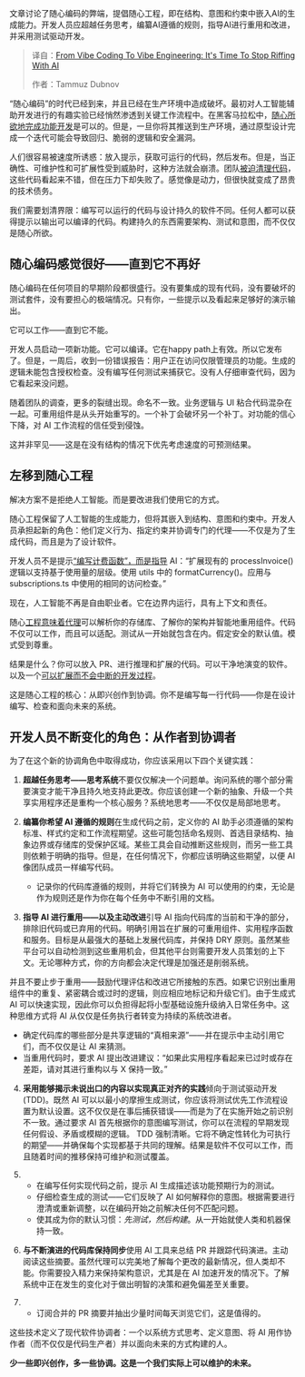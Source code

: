
<!--
title: 从Vibe Coding到Vibe Engineering：停止用AI即兴创作
cover: https://cdn.thenewstack.io/media/2025/06/729d017a-kit-formerly-convertkit-wsfasd-6b1i-unsplash-scaled.jpg
summary: 文章讨论了随心编码的弊端，提倡随心工程，即在结构、意图和约束中嵌入AI的生成能力。开发人员应超越任务思考，编纂AI遵循的规则，指导AI进行重用和改进，并采用测试驱动开发。
-->

文章讨论了随心编码的弊端，提倡随心工程，即在结构、意图和约束中嵌入AI的生成能力。开发人员应超越任务思考，编纂AI遵循的规则，指导AI进行重用和改进，并采用测试驱动开发。

> 译自：[From Vibe Coding To Vibe Engineering: It's Time To Stop Riffing With AI](https://thenewstack.io/from-vibe-coding-to-vibe-engineering-its-time-to-stop-riffing-with-ai/)
> 
> 作者：Tammuz Dubnov

“随心编码”的时代已经到来，并且已经在生产环境中造成破坏。最初对人工智能辅助开发进行的有趣实验已经悄然渗透到关键工作流程中。在黑客马拉松中，[随心所欲地完成功能开发](https://thenewstack.io/power-apps-plans-feature-vibe-ifies-business-app-dev/)是可以的。但是，一旦你将其推送到生产环境，通过原型设计完成一个迭代可能会导致回归、脆弱的逻辑和安全漏洞。

人们很容易被速度所诱惑：放入提示，获取可运行的代码，然后发布。但是，当正确性、可维护性和可扩展性受到威胁时，这种方法就会崩溃。团队[被迫清理代码](https://thenewstack.io/a-developers-lifecycle-how-i-shifted-my-thinking-and-coding-left/)，这些代码看起来不错，但在压力下却失败了。感觉像是动力，但很快就变成了昂贵的技术债务。

我们需要划清界限：编写可以运行的代码与设计持久的软件不同。任何人都可以获得提示以输出可以编译的代码。构建持久的东西需要架构、测试和意图，而不仅仅是随心所欲。

## 随心编码感觉很好——直到它不再好

随心编码在任何项目的早期阶段都很盛行。没有要集成的现有代码，没有要破坏的测试套件，没有要担心的极端情况。只有你，一些提示以及看起来足够好的演示输出。

它可以工作——直到它不能。

开发人员启动一项新功能。它可以编译。它在happy path上有效。所以它发布了。但是，一周后，收到一份错误报告：用户正在访问仅限管理员的功能。生成的逻辑未能包含授权检查。没有编写任何测试来捕获它。没有人仔细审查代码，因为它看起来没问题。

随着团队的调查，更多的裂缝出现。命名不一致。业务逻辑与 UI 粘合代码混杂在一起。可重用组件是从头开始重写的。一个补丁会破坏另一个补丁。对功能的信心下降，对 AI 工作流程的信任受到侵蚀。

这并非罕见——这是在没有结构的情况下优先考虑速度的可预测结果。

## 左移到随心工程

解决方案不是拒绝人工智能。而是要改进我们使用它的方式。

随心工程保留了人工智能的生成能力，但将其嵌入到结构、意图和约束中。开发人员承担起新的角色：他们定义行为、指定约束并协调专门的代理——不仅是为了生成代码，而且是为了设计软件。

开发人员不是提示[“编写计费函数”，而是指导](https://thenewstack.io/a-software-developers-guide-to-technical-writing/) AI：“扩展现有的 processInvoice() 逻辑以支持基于使用量的层级。使用 utils 中的 formatCurrency()。应用与 subscriptions.ts 中使用的相同的访问检查。”

现在，人工智能不再是自由职业者。它在边界内运行，具有上下文和责任。

随心[工程意味着代理](https://thenewstack.io/ai-alignment-in-practice-what-it-means-and-how-to-get-it/)可以解析你的存储库、了解你的架构并智能地重用组件。代码不仅可以工作，而且可以适配。测试从一开始就包含在内。假定安全的默认值。模式受到尊重。

结果是什么？你可以放入 PR、进行推理和扩展的代码。可以干净地演变的软件。以及一个[可以扩展而不会中断的开发过程](https://thenewstack.io/infrastructure-as-code-increase-security-scale-development/)。

这是随心工程的核心：从即兴创作到协调。你不是编写每一行代码——你是在设计编写、检查和面向未来的系统。

## 开发人员不断变化的角色：从作者到协调者

为了在这个新的协调角色中取得成功，你应该采用以下四个关键实践：

1. **超越任务思考——思考系统**不要仅仅解决一个问题单。询问系统的哪个部分需要演变才能干净且持久地支持此更改。你应该创建一个新的抽象、升级一个共享实用程序还是重构一个核心服务？系统地思考——不仅仅是局部地思考。

2. **编纂你希望 AI 遵循的规则**在生成代码之前，定义你的 AI 助手必须遵循的架构标准、样式约定和工作流程期望。这些可能包括命名规则、首选目录结构、抽象边界或存储库的受保护区域。某些工具会自动推断这些规则，而另一些工具则依赖于明确的指导。但是，在任何情况下，你都应该明确这些期望，以便 AI 像团队成员一样编写代码。
   * 记录你的代码库遵循的规则，并将它们转换为 AI 可以使用的约束，无论是作为规则还是作为你在每个任务中不断引用的文档。
3. **指导 AI 进行重用——以及主动改进**引导 AI 指向代码库的当前和干净的部分，排除旧代码或已弃用的代码。明确引用旨在扩展的可重用组件、实用程序函数和服务。目标是从最强大的基础上发展代码库，并保持 DRY 原则。虽然某些平台可以自动检测到这些重用机会，但其他平台则需要开发人员策划的上下文。无论哪种方式，你的方向都会决定代理是加强还是削弱系统。

并且不要止步于重用——鼓励代理评估和改进它所接触的东西。如果它识别出重用组件中的重复、紧密耦合或过时的逻辑，则应相应地标记和升级它们。由于生成式 AI 可以快速实现，因此你可以负担得起将小型基础设施升级纳入日常任务中。这种思维方式将 AI 从仅仅是任务执行者转变为持续的系统改进者。

* 确定代码库的哪些部分是共享逻辑的“真相来源”——并在提示中主动引用它们，而不仅仅是让 AI 来猜测。
* 当重用代码时，要求 AI 提出改进建议：“如果此实用程序看起来已过时或存在差距，请对其进行重构以与 X 保持一致。”

4. **采用能够揭示未说出口的内容以实现真正对齐的实践**倾向于测试驱动开发 (TDD)。既然 AI 可以以最小的摩擦生成测试，你应该将测试优先工作流程设置为默认设置。这不仅仅是在事后捕获错误——而是为了在实施开始之前识别不一致。通过要求 AI 首先根据你的意图编写测试，你可以在流程的早期发现任何假设、矛盾或模糊的逻辑。
   TDD 强制清晰。它将不确定性转化为可执行的期望——并确保每个实现都基于共同的理解。结果是软件不仅可以工作，而且随着时间的推移保持可维护和测试覆盖。

1. * 在编写任何实现代码之前，提示 AI 生成描述该功能预期行为的测试。
   * 仔细检查生成的测试——它们反映了 AI 如何解释你的意图。根据需要进行澄清或重新调整，以在编码开始之前解决任何不匹配问题。
   * 使其成为你的默认习惯：*先测试，然后构建*。从一开始就使人类和机器保持一致。

5. **与不断演进的代码库保持同步**使用 AI 工具来总结 PR 并跟踪代码演进。主动阅读这些摘要。虽然代理可以完美地了解每个更改的最新情况，但人类却不能。你需要投入精力来保持架构意识，尤其是在 AI 加速开发的情况下。了解系统中正在发生的变化对于做出明智的决策和避免偏差至关重要。

1. * 订阅合并的 PR 摘要并抽出少量时间每天浏览它们，这是值得的。

这些技术定义了现代软件协调者：一个以系统方式思考、定义意图、将 AI 用作协作者（而不仅仅是代码生产者）并以面向未来的方式构建的人。

**少一些即兴创作，多一些协调。这是一个我们实际上可以维护的未来。**